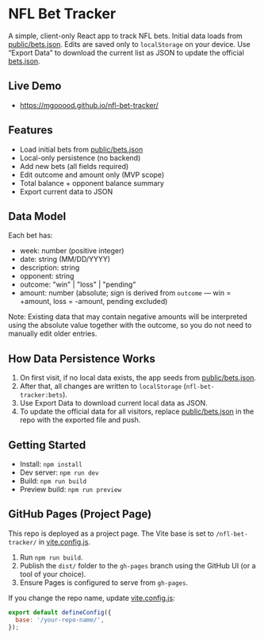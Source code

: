 # NFL Bet Tracker

A simple, client-only React app to track NFL bets. Initial data loads from [public/bets.json](cci:7://file:///Users/markgood/Projects/nfl-bet-tracker/public/bets.json:0:0-0:0). Edits are saved only to `localStorage` on your device. Use “Export Data” to download the current list as JSON to update the official [bets.json](cci:7://file:///Users/markgood/Projects/nfl-bet-tracker/public/bets.json:0:0-0:0).

## Live Demo

- https://mgooood.github.io/nfl-bet-tracker/

## Features

- Load initial bets from [public/bets.json](cci:7://file:///Users/markgood/Projects/nfl-bet-tracker/public/bets.json:0:0-0:0)
- Local-only persistence (no backend)
- Add new bets (all fields required)
- Edit outcome and amount only (MVP scope)
- Total balance + opponent balance summary
- Export current data to JSON

## Data Model

Each bet has:

- week: number (positive integer)
- date: string (MM/DD/YYYY)
- description: string
- opponent: string
- outcome: "win" | "loss" | "pending"
- amount: number (absolute; sign is derived from `outcome` — win = +amount, loss = -amount, pending excluded)

Note: Existing data that may contain negative amounts will be interpreted using the absolute value together with the outcome, so you do not need to manually edit older entries.

## How Data Persistence Works

1. On first visit, if no local data exists, the app seeds from [public/bets.json](cci:7://file:///Users/markgood/Projects/nfl-bet-tracker/public/bets.json:0:0-0:0).
2. After that, all changes are written to `localStorage` (`nfl-bet-tracker:bets`).
3. Use Export Data to download current local data as JSON.
4. To update the official data for all visitors, replace [public/bets.json](cci:7://file:///Users/markgood/Projects/nfl-bet-tracker/public/bets.json:0:0-0:0) in the repo with the exported file and push.

## Getting Started

- Install: `npm install`
- Dev server: `npm run dev`
- Build: `npm run build`
- Preview build: `npm run preview`

## GitHub Pages (Project Page)

This repo is deployed as a project page. The Vite base is set to `/nfl-bet-tracker/` in [vite.config.js](cci:7://file:///Users/markgood/Projects/nfl-bet-tracker/vite.config.js:0:0-0:0).

1. Run `npm run build`.
2. Publish the `dist/` folder to the `gh-pages` branch using the GitHub UI (or a tool of your choice).
3. Ensure Pages is configured to serve from `gh-pages`.

If you change the repo name, update [vite.config.js](cci:7://file:///Users/markgood/Projects/nfl-bet-tracker/vite.config.js:0:0-0:0):

```js
export default defineConfig({
  base: '/your-repo-name/',
});
```
